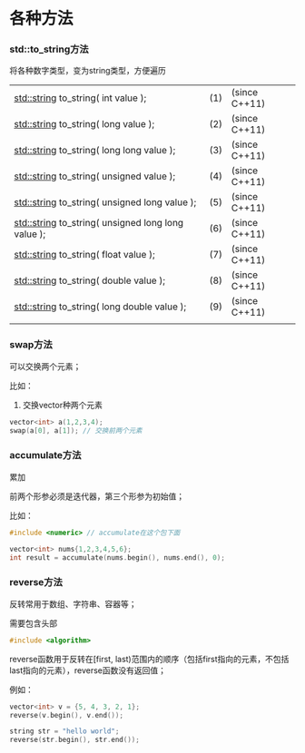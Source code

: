 # 各种方法



### std::to\_string方法

将各种数字类型，变为string类型，方便遍历

|                                                                                                               |     |               |
| ------------------------------------------------------------------------------------------------------------- | --- | ------------- |
| [std::string](https://en.cppreference.com/w/cpp/string/basic\_string) to\_string( int value );                | (1) | (since C++11) |
| [std::string](https://en.cppreference.com/w/cpp/string/basic\_string) to\_string( long value );               | (2) | (since C++11) |
| [std::string](https://en.cppreference.com/w/cpp/string/basic\_string) to\_string( long long value );          | (3) | (since C++11) |
| [std::string](https://en.cppreference.com/w/cpp/string/basic\_string) to\_string( unsigned value );           | (4) | (since C++11) |
| [std::string](https://en.cppreference.com/w/cpp/string/basic\_string) to\_string( unsigned long value );      | (5) | (since C++11) |
| [std::string](https://en.cppreference.com/w/cpp/string/basic\_string) to\_string( unsigned long long value ); | (6) | (since C++11) |
| [std::string](https://en.cppreference.com/w/cpp/string/basic\_string) to\_string( float value );              | (7) | (since C++11) |
| [std::string](https://en.cppreference.com/w/cpp/string/basic\_string) to\_string( double value );             | (8) | (since C++11) |
| [std::string](https://en.cppreference.com/w/cpp/string/basic\_string) to\_string( long double value );        | (9) | (since C++11) |
|                                                                                                               |     |               |



### swap方法

可以交换两个元素；

比如：

1. 交换vector种两个元素

```cpp
vector<int> a(1,2,3,4);
swap(a[0], a[1]); // 交换前两个元素
```



### accumulate方法

累加

前两个形参必须是迭代器，第三个形参为初始值；

比如：

```cpp
#include <numeric> // accumulate在这个包下面

vector<int> nums{1,2,3,4,5,6};
int result = accumulate(nums.begin(), nums.end(), 0);
```



### reverse方法

反转常用于数组、字符串、容器等；

需要包含头部

```cpp
#include <algorithm>
```

reverse函数用于反转在\[first, last)范围内的顺序（包括first指向的元素，不包括last指向的元素），reverse函数没有返回值；

例如：

```cpp
vector<int> v = {5, 4, 3, 2, 1};
reverse(v.begin(), v.end());
```

```cpp
string str = "hello world";
reverse(str.begin(), str.end());
```

























